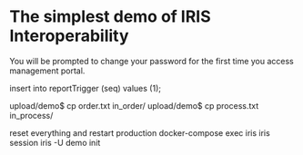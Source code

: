 # The simplest demo of IRIS Interoperability
You will be prompted to change your password for the first time you access management portal.  



insert into reportTrigger (seq) values (1);

upload/demo$ cp order.txt in_order/
upload/demo$ cp process.txt in_process/


reset everything and restart production
docker-compose exec iris iris session iris -U demo init

